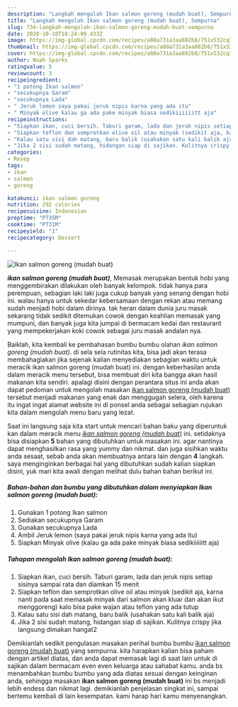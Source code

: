 ```yaml
---
description: "Langkah mengolah Ikan salmon goreng (mudah buat), Sempurna"
title: "Langkah mengolah Ikan salmon goreng (mudah buat), Sempurna"
slug: 734-langkah-mengolah-ikan-salmon-goreng-mudah-buat-sempurna
date: 2020-10-10T18:24:09.433Z
image: https://img-global.cpcdn.com/recipes/a80a731a3aa882b8/751x532cq70/ikan-salmon-goreng-mudah-buat-foto-resep-utama.jpg
thumbnail: https://img-global.cpcdn.com/recipes/a80a731a3aa882b8/751x532cq70/ikan-salmon-goreng-mudah-buat-foto-resep-utama.jpg
cover: https://img-global.cpcdn.com/recipes/a80a731a3aa882b8/751x532cq70/ikan-salmon-goreng-mudah-buat-foto-resep-utama.jpg
author: Noah Sparks
ratingvalue: 5
reviewcount: 3
recipeingredient:
- "1 potong Ikan salmon"
- "secukupnya Garam"
- "secukupnya Lada"
- " Jeruk lemon saya pakai jeruk nipis karna yang ada itu"
- " Minyak olive kalau ga ada pake minyak biasa sedikiiiiiitt aja"
recipeinstructions:
- "Siapkan ikan, cuci bersih. Taburi garam, lada dan jeruk nipis setiap sisinya sampai rata dan diamkan 15 menit"
- "Siapkan teflon dan semprotkan olive oil atau minyak (sedikit aja, karna nanti pada saat memasak minyak dari salmon akan kluar dan akan ikut menggoreng) kalo bisa pake wajan atau teflon yang ada tutup"
- "Kalau satu sisi dah matang, baru balik (usahakan satu kali balik aja)"
- "Jika 2 sisi sudah matang, hidangan siap di sajikan. Kulitnya crispy jika langsung dimakan hangat2"
categories:
- Resep
tags:
- ikan
- salmon
- goreng

katakunci: ikan salmon goreng 
nutrition: 292 calories
recipecuisine: Indonesian
preptime: "PT35M"
cooktime: "PT31M"
recipeyield: "1"
recipecategory: Dessert

---
```



![Ikan salmon goreng (mudah buat)](https://img-global.cpcdn.com/recipes/a80a731a3aa882b8/751x532cq70/ikan-salmon-goreng-mudah-buat-foto-resep-utama.jpg)

<b><i>ikan salmon goreng (mudah buat)</i></b>, Memasak merupakan bentuk hobi yang menggembirakan dilakukan oleh banyak kelompok. tidak hanya para perempuan, sebagian laki laki juga cukup banyak yang senang dengan hobi ini. walau hanya untuk sekedar kebersamaan dengan rekan atau memang sudah menjadi hobi dalam dirinya. tak heran dalam dunia juru masak sekarang tidak sedikit ditemukan cowok dengan keahlian memasak yang mumpuni, dan banyak juga kita jumpai di bermacam kedai dan restaurant yang mempekerjakan koki cowok sebagai juru masak andalan nya.



Baiklah, kita kembali ke pembahasan bumbu bumbu olahan <i>ikan salmon goreng (mudah buat)</i>. di sela sela rutinitas kita, bisa jadi akan terasa membahagiakan jika sejenak kalian menyediakan sebagian waktu untuk meracik ikan salmon goreng (mudah buat) ini. dengan keberhasilan anda dalam meracik menu tersebut, bisa membuat diri kita bangga akan hasil makanan kita sendiri. apalagi disini dengan perantara situs ini anda akan dapat pedoman untuk mengolah masakan <u>ikan salmon goreng (mudah buat)</u> tersebut menjadi makanan yang enak dan menggugah selera, oleh karena itu ingat ingat alamat website ini di ponsel anda sebagai sebagian rujukan kita dalam mengolah menu baru yang lezat.


Saat ini langsung saja kita start untuk mencari bahan baku yang diperuntuk kan dalam meracik menu <u><i>ikan salmon goreng (mudah buat)</i></u> ini. setidaknya bisa disiapkan <b>5</b> bahan yang dibutuhkan untuk masakan ini. agar nantinya dapat menghasilkan rasa yang yummy dan nikmat. dan juga sisihkan waktu anda sesaat, sebab anda akan membuatnya antara lain dengan <b>4</b> langkah. saya menginginkan berbagai hal yang dibutuhkan sudah kalian siapkan disini, yuk mari kita awali dengan melihat dulu bahan bahan berikut ini.

<!--inarticleads1-->

##### Bahan-bahan dan bumbu yang dibutuhkan dalam menyiapkan Ikan salmon goreng (mudah buat):

1. Gunakan 1 potong Ikan salmon
1. Sediakan secukupnya Garam
1. Gunakan secukupnya Lada
1. Ambil  Jeruk lemon (saya pakai jeruk nipis karna yang ada itu)
1. Siapkan  Minyak olive (kalau ga ada pake minyak biasa sedikiiiiiitt aja)




<!--inarticleads2-->

##### Tahapan mengolah Ikan salmon goreng (mudah buat):

1. Siapkan ikan, cuci bersih. Taburi garam, lada dan jeruk nipis setiap sisinya sampai rata dan diamkan 15 menit
1. Siapkan teflon dan semprotkan olive oil atau minyak (sedikit aja, karna nanti pada saat memasak minyak dari salmon akan kluar dan akan ikut menggoreng) kalo bisa pake wajan atau teflon yang ada tutup
1. Kalau satu sisi dah matang, baru balik (usahakan satu kali balik aja)
1. Jika 2 sisi sudah matang, hidangan siap di sajikan. Kulitnya crispy jika langsung dimakan hangat2




Demikianlah sedikit pengulasan masakan perihal bumbu bumbu <u>ikan salmon goreng (mudah buat)</u> yang sempurna. kita harapkan kalian bisa paham dengan artikel diatas, dan anda dapat memasak lagi di saat lain untuk di sajikan dalam bermacam even even keluarga atau sahabat kamu. anda bs menambahkan bumbu bumbu yang ada diatas sesuai dengan keinginan anda, sehingga masakan <b>ikan salmon goreng (mudah buat)</b> ini bs menjadi lebih endess dan nikmat lagi. demikianlah penjelasan singkat ini, sampai bertemu kembali di lain kesempatan. kami harap hari kamu menyenangkan.

